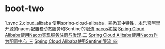# boot-two
1.sync
2.cloud_alibaba 
  使用spring-cloud-alibaba，熟悉其中特性，永乐宫阿里开源的nacos配置和动态服务和Sentinel的限流
  [nacos初探](https://my.oschina.net/u/2277632/blog/3017229)
  [Spring Cloud Alibaba使用Nacos实现服务注册与发现_二](https://my.oschina.net/u/2277632/blog/3017256)
  [Spring Cloud Alibaba使用Nacos作为配置中心_三](https://my.oschina.net/u/2277632/blog/3017424)
  [Spring Cloud Alibaba使用Sentinel限流_四](https://my.oschina.net/u/2277632/blog/3017593)
